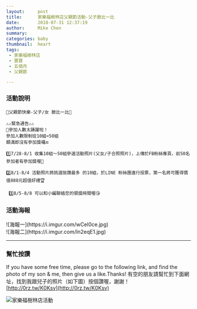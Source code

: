 ```yaml
---
layout:     post
title:      家樂福樹林店父親節活動-父子臉比一比
date:       2018-07-31 12:37:19
author:     Mike Chen
summary:    
categories: baby
thumbnail:  heart
tags:
 - 家樂福樹林店
 - 寶寶
 - 五個月
 - 父親節

---
```


### 活動說明

```
🎊父親節快樂-父子/女 臉比一比🎊

⚠️⚠️緊急通告⚠️⚠️
🔴參加人數太踴躍啦！
參加人數限制從10組➡️50組
額滿即沒有參加獎囉🔚

1️⃣7/28-8/1 收集10組～50組參選活動照片(父女/子合照照片)，上傳於FB粉絲專頁，前50名參加者有參加獎喔🎁

2️⃣8/1-8/4 活動照片將挑選按讚最多 的10組，於LINE 粉絲團進行投票，第一名將可獲得價值888元超值好禮🏆

 3️⃣8/5-8/8 可以和小編聯絡您的領獎時間喔😘
```

### 活動海報



<div class="col-sm-6 col-xs-12">
![海報一](https://i.imgur.com/wCel0ce.jpg)
</div>

<div class="col-sm-6 col-xs-12">
![海報二](https://i.imgur.com/In2eqE1.jpg)
</div>


<hr>

### 幫忙按讚

If you have some free time, please go to the following link, and find the photo of my son & me, then give us a like.Thanks!
有空的朋友請幫忙到下面網址，找到我跟兒子的照片（如下圖）按個讚喔，謝謝！<br>
[http://0rz.tw/K0Ksv](http://0rz.tw/K0Ksv)

![家樂福樹林店活動](https://i.imgur.com/S8lSK8f.jpg)
